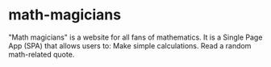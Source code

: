 # math-magicians
"Math magicians" is a website for all fans of mathematics. It is a Single Page App (SPA) that allows users to:  Make simple calculations. Read a random math-related quote.
